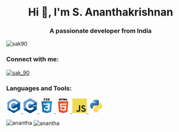 <h1 align="center">Hi 👋, I'm S. Ananthakrishnan</h1>
<h3 align="center">A passionate developer from India</h3>

<p align="left"> <img src="https://komarev.com/ghpvc/?username=sak90&label=Profile%20views&color=0e75b6&style=flat" alt="sak90" /> </p>

<h3 align="left">Connect with me:</h3>
<p align="left">
<a href="https://codeforces.com/profile/sak_90" target="blank"><img align="center" src="https://cdn.jsdelivr.net/npm/simple-icons@3.0.1/icons/codeforces.svg" alt="sak_90" height="30" width="40" /></a>
</p>

<h3 align="left">Languages and Tools:</h3>
<p align="left"> <a href="https://www.cprogramming.com/" target="_blank"> <img src="https://raw.githubusercontent.com/devicons/devicon/master/icons/c/c-original.svg" alt="c" width="40" height="40"/> </a> <a href="https://www.w3schools.com/cpp/" target="_blank"> <img src="https://raw.githubusercontent.com/devicons/devicon/master/icons/cplusplus/cplusplus-original.svg" alt="cplusplus" width="40" height="40"/> </a> <a href="https://www.w3schools.com/css/" target="_blank"> <img src="https://raw.githubusercontent.com/devicons/devicon/master/icons/css3/css3-original-wordmark.svg" alt="css3" width="40" height="40"/> </a> <a href="https://www.w3.org/html/" target="_blank"> <img src="https://raw.githubusercontent.com/devicons/devicon/master/icons/html5/html5-original-wordmark.svg" alt="html5" width="40" height="40"/> </a> <a href="https://developer.mozilla.org/en-US/docs/Web/JavaScript" target="_blank"> <img src="https://raw.githubusercontent.com/devicons/devicon/master/icons/javascript/javascript-original.svg" alt="javascript" width="40" height="40"/> </a> <a href="https://www.python.org" target="_blank"> <img src="https://raw.githubusercontent.com/devicons/devicon/master/icons/python/python-original.svg" alt="python" width="40" height="40"/> </a> </p>
<p><img align="left" src="https://github-readme-stats.vercel.app/api/top-langs?username=SAK90&show_icons=true&locale=en&layout=compact" alt="anantha" /></p>

<p>&nbsp;<img align="center" src="https://github-readme-stats.vercel.app/api?username=SAK90&show_icons=true&locale=en" alt="anantha" /></p>
